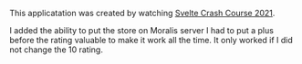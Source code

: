 This applicatation was created by watching [Svelte Crash Course 2021](https://www.youtube.com/watch?v=3TVy6GdtNuQ).

I added the ability to put the store on Moralis server
I had to put a plus before the rating valuable to make it work all the time.
It only worked if I did not change the 10 rating.
